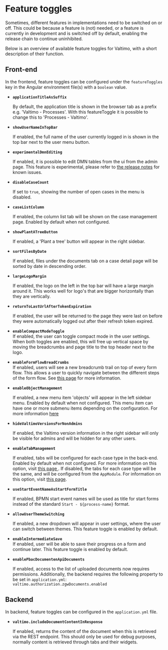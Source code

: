 # Feature toggles

Sometimes, different features in implementations need to be switched on or off. This could be because a feature is (not) needed, or a feature is currently in development and is switched off by default, enabling the release chain to continue uninhibited.

Below is an overview of available feature toggles for Valtimo, with a short description of their function.

## Front-end

In the frontend, feature toggles can be configured under the `featureToggles` key in the Angular environment file(s) with a `boolean` value.

*   **`applicationTitleAsSuffix`**

    By default, the application title is shown in the browser tab as a prefix e.g. 'Valtimo - Processes'. With this featureToggle it is possible to change this to 'Processes - Valtimo'.
*   **`showUserNameInTopBar`**

    If enabled, the full name of the user currently logged in is shown in the top bar next to the user menu button.
*   **`experimentalDmnEditing`**

    If enabled, it is possible to edit DMN tables from the ui from the admin page. This feature is experimental, please refer to [the release notes](../../release-notes/9.x.x/9.20.0-5.9.1/valtimo-frontend-libraries.md) for known issues.
*   **`disableCaseCount`**

    If set to `true`, showing the number of open cases in the menu is disabled.
*   **`caseListColumn`**

    If enabled, the column list tab will be shown on the case management page. Enabled by default when not configured.
*   **`showPlantATreeButton`**

    If enabled, a 'Plant a tree' button will appear in the right sidebar.
*   **`sortFilesByDate`**

    If enabled, files under the documents tab on a case detail page will be sorted by date in descending order.
*   **`largeLogoMargin`**

    If enabled, the logo on the left in the top bar will have a large margin around it. This works well for logo's that are bigger horizontally than they are vertically.
*   **`returnToLastUrlAfterTokenExpiration`**

    If enabled, the user will be returned to the page they were last on before they were automatically logged out after their refresh token expired.
* **`enableCompactModeToggle`** \
  If enabled, the user can toggle compact mode in the user settings. When both toggles are enabled, this will free up vertical space by moving the breadcrumbs and page title to the top header next to the logo.&#x20;
* **`enableFormFlowBreadCrumbs`** \
  If enabled, users will see a new breadcrumb trail on top of every form flow. This allows a user to quickly navigate between the different steps of the form flow. See [this page](../../features/case/form-flow.md#bread-crumbs) for more information.
*   **`enableObjectManagement`**

    If enabled, a new menu item 'objects' will appear in the left sidebar menu. Enabled by default when not configured. This menu item can have one or more submenu items depending on the configuration. For more information [here](../../fundamentals/getting-started/modules/zgw/object-management.md)
*   **`hideValtimoVersionsForNonAdmins`**

    If enabled, the Valtimo version information in the right sidebar will only be visible for admins and will be hidden for any other users.
*   **`enableTabManagement`**

    If enabled, tabs will be configured for each case type in the back-end. Enabled by default when not configured. For more information on this option, visit [this page ](../../features/case/for-developers/case-tabs.md). If disabled, the tabs for each case type will be the same, and will be configured from the `AppModule`. For information on this option, visit [this page](https://github.com/valtimo-platform/valtimo-documentation/blob/main/running-valtimo/application-configuration/broken-reference/README.md).
*   **`useStartEventNameAsStartFormTitle`**

    If enabled, BPMN start event names will be used as title for start forms instead of the standard `Start - ${process-name}` format.
*   **`allowUserThemeSwitching`**

    If enabled, a new dropdown will appear in user settings, where the user can switch between themes. This feature toggle is enabled by default.
* **`enableIntermediateSave`** \
  If enabled, user will be able to save their progress on a form and continue later. This feature toggle is enabled by default.
*   **`enablePbacDocumentenApiDocuments`**

    If enabled, access to the list of uploaded documents now requires permissions. Additionally, the backend requires the following property to be set in `application.yml`:\
    `valtimo.authorization.zgwDocuments.enabled`

## Backend

In backend, feature toggles can be configured in the `application.yml` file.

*   **`valtimo.includeDocumentContentInResponse`**

    If enabled, returns the content of the document when this is retrieved via the REST endpoint. This should only be
    used for debug purposes, normally content is retrieved through tabs and their widgets.
